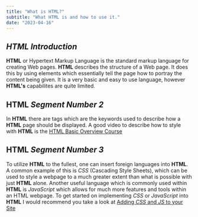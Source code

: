 ```yaml
---
title: "What is HTML?"
subtitle: "What HTML is and how to use it."
date: "2023-04-16"
---
```



## ***HTML Introduction***
**HTML** or Hypertext Markup Language is the standard markup language for creating Web pages. **HTML** describes the structure of a Web page. It does this by using elements which essentially tell the page how to portray the content being given. It is a very basic and easy to use language, however **HTML's** capabilites are quite limited.

## **HTML** ***Segment Number 2***
In **HTML** there are tags which are the keywords used to describe how a **HTML** page should be displayed. A good video to describe how to style with **HTML** is the [HTML Basic Overview Course](https://www.youtube.com/watch?v=qz0aGYrrlhU)


## **HTML** ***Segment Number 3***

To utilize **HTML** to the fullest, one can insert foreign languages into **HTML**. A common example of this is *CSS* (Cascading Style Sheets), which can be used to style a webpage to a much greater extent than what is possible with just **HTML** alone. Another useful language which is commonly used within **HTML** is *JavaScript* which allows for much more features and tools within an HTML webpage. To get started on implementing *CSS* or *JavaScript* into **HTML** I would recommend you take a look at [Adding *CSS* and *JS* to your Site](https://www.youtube.com/watch?v=cGh_zvESdxA&t=434s) 